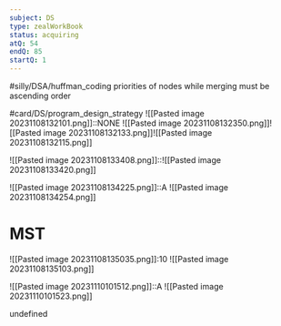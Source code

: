 ```yaml
---
subject: DS
type: zealWorkBook
status: acquiring
atQ: 54
endQ: 85
startQ: 1
---
```

#silly/DSA/huffman_coding priorities of nodes while merging must be ascending order


#card/DS/program_design_strategy
![[Pasted image 20231108132101.png]]::NONE ![[Pasted image 20231108132350.png]]![[Pasted image 20231108132133.png]]![[Pasted image 20231108132115.png]] <!--SR:!2023-11-14,4,270-->

![[Pasted image 20231108133408.png]]::![[Pasted image 20231108133420.png]] <!--SR:!2023-11-14,3,250-->

![[Pasted image 20231108134225.png]]::A ![[Pasted image 20231108134254.png]] <!--SR:!2023-11-13,3,250-->

# MST
![[Pasted image 20231108135035.png]]:10 ![[Pasted image 20231108135103.png]]

![[Pasted image 20231110101512.png]]::A ![[Pasted image 20231110101523.png]] <!--SR:!2023-11-13,3,250-->

undefined <!--SR:!2023-11-13,3,250-->

